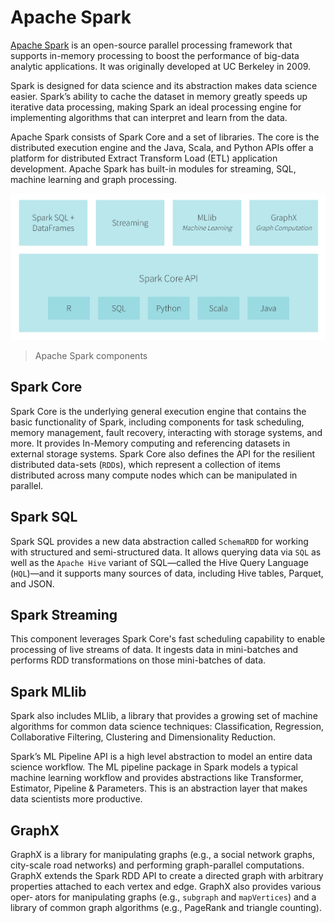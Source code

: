 # Apache Spark

[Apache Spark](https://spark.apache.org/) is an open-source parallel processing framework that supports in-memory processing to boost the performance of big-data analytic applications. It was originally developed at UC Berkeley in 2009. 

Spark is designed for data science and its abstraction makes data science easier. Spark’s ability to cache the dataset in memory greatly speeds up iterative data processing, making Spark an ideal processing engine for implementing algorithms that can interpret and learn from the data.

Apache Spark consists of Spark Core and a set of libraries. The core is the distributed execution engine and the Java, Scala, and Python APIs offer a platform for distributed Extract Transform Load (ETL) application development. Apache Spark has built-in modules for streaming, SQL, machine learning and graph processing. 

![Spark components](spark-components.png)
> Apache Spark components

## Spark Core
Spark Core is the underlying general execution engine that contains the basic functionality of Spark, including components for task scheduling, memory management, fault recovery, interacting with storage systems, and more. It provides In-Memory computing and referencing datasets in external storage systems. Spark Core also defines the API for the resilient distributed data-sets (`RDD`s), which represent a collection of items distributed across many compute nodes which can be manipulated in parallel. 


## Spark SQL
Spark SQL provides a new data abstraction called `SchemaRDD` for working with structured and semi-structured data. It allows querying data via `SQL` as well as the `Apache Hive` variant of SQL—called the Hive Query Language (`HQL`)—and it supports many sources of data, including Hive tables, Parquet,
and JSON.

## Spark Streaming
This component leverages Spark Core's fast scheduling capability to enable processing of live streams of data. It ingests data in mini-batches and performs RDD transformations on those mini-batches of data.

## Spark MLlib
Spark also includes MLlib, a library that provides a growing set of machine algorithms for common data science techniques: Classification, Regression, Collaborative Filtering, Clustering and Dimensionality Reduction.

Spark’s ML Pipeline API is a high level abstraction to model an entire data science workflow.   The ML pipeline package in Spark models a typical machine learning workflow and provides abstractions like Transformer, Estimator, Pipeline & Parameters.  This is an abstraction layer that makes data scientists more productive.

## GraphX
GraphX is a library for manipulating graphs (e.g., a social network graphs, city-scale road networks) 
and performing graph-parallel computations. GraphX extends the Spark RDD API to create a directed graph with arbitrary properties attached to each vertex and edge. GraphX also provides various oper‐
ators for manipulating graphs (e.g., `subgraph` and `mapVertices`) and a library of common graph algorithms (e.g., PageRank and triangle counting).
